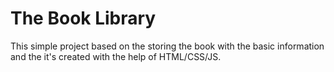 # The Book Library

This simple project based on the storing the book with the basic information and the it's created with the help of HTML/CSS/JS.
